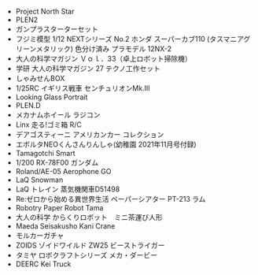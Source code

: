 * Project North Star
* PLEN2
* ガンプラスターターセット
* フジミ模型 1/12 NEXTシリーズ No.2 ホンダ スーパーカブ110 (タスマニアグリーンメタリック) 色分け済み プラモデル 12NX-2
* 大人の科学マガジン Ｖｏｌ．33（卓上ロボット掃除機）
* 学研 大人の科学マガジン 27 テクノ工作セット
* しゃみせんBOX
* 1/25RC イギリス戦車 センチュリオンMk.III
* Looking Glass Portrait
* PLEN.D
* メカナムホイール ラジコン
* Linx 走る!ゴミ箱 R/C
* デアゴスティーニ アメリカンカー コレクション
* エボルタNEOくんさんりんしゃ(幼稚園 2021年11月号付録)
* Tamagotchi Smart
* 1/200 RX-78F00 ガンダム
* Roland/AE-05 Aerophone GO
* LaQ Snowman
* LaQ トレイン 蒸気機関車D51498
* Re:ゼロから始める異世界生活 ペーパーシアター PT-213 ラム
* Robotry Paper Robot Tama
* 大人の科学 からくりロボット　ミニ茶運び人形
* Maeda Seisakusho Kani Crane
* モルカーガチャ
* ZOIDS ゾイドワイルド ZW25 ビーストライガー
* タミヤ ロボクラフトシリーズ メカ・ダービー
* DEERC Kei Truck
